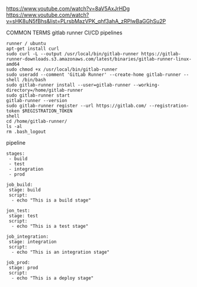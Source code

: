 https://www.youtube.com/watch?v=8aV5AxJrHDg
https://www.youtube.com/watch?v=sHK8uN5fBhs&list=PLrsbMazVPK_qhf3ahA_zRPlwBaGGhSu2P


COMMON TERMS
gitlab runner
CI/CD pipelines

```
runner / ubuntu
apt-get install curl
sudo curl -L --output /usr/local/bin/gitlab-runner https://gitlab-runner-downloads.s3.amazonaws.com/latest/binaries/gitlab-runner-linux-amd64
sudo chmod +x /usr/local/bin/gitlab-runner
sudo useradd --comment 'GitLab Runner' --create-home gitlab-runner --shell /bin/bash
sudo gitlab-runner install --user=gitlab-runner --working-directory=/home/gitlab-runner 
sudo gitlab-runner start
gitlab-runner --version
sudo gitlab-runner register --url https://gitlab.com/ --registration-token $REGISTRATION_TOKEN
shell
cd /home/gitlab-runner/
ls -al
rm .bash_logout
```

pipeline
```
stages:
 - build
 - test
 - integration
 - prod

job_build:
 stage: build
 script:
  - echo "This is a build stage"

jon_test:
 stage: test
 script:
  - echo "This is a test stage"

job_integration:
 stage: integration
 script:
  - echo "This is an integration stage"

job_prod:
 stage: prod
 script:
  - echo "This is a deploy stage"
```
